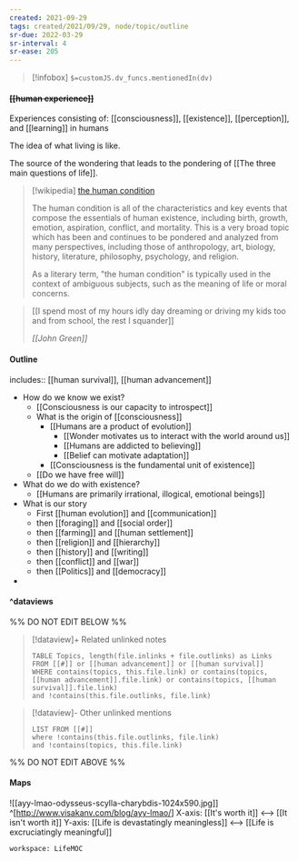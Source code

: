 ```yaml
---
created: 2021-09-29
tags: created/2021/09/29, node/topic/outline
sr-due: 2022-03-29
sr-interval: 4
sr-ease: 205
---
```

> [!infobox]
`$=customJS.dv_funcs.mentionedIn(dv)`

#### <s class="topic-title">[[human experience]]</s>

Experiences 
consisting of: [[consciousness]], [[existence]], [[perception]], and [[learning]]
in humans

The idea of what living is like.

The source of the wondering that leads to the pondering of [[The three main questions of life]].

> [!wikipedia] [the human condition](https://en.wikipedia.org/wiki/Human%20condition)
> 
> The human condition is all of the characteristics and key events that compose the essentials of human existence, including birth, growth, emotion, aspiration, conflict, and mortality. This is a very broad topic which has been and continues to be pondered and analyzed from many perspectives, including those of anthropology, art, biology, history, literature, philosophy, psychology, and religion.
> 
> As a literary term, "the human condition" is typically used in the context of ambiguous subjects, such as the meaning of life or moral concerns.
>

> [[I spend most of my hours idly day dreaming or driving my kids too and from school, the rest I squander]]
>
> <cite> [[John Green]] </cite>

#### Outline

includes:: [[human survival]], [[human advancement]]
- How do we know we exist?
	- [[Consciousness is our capacity to introspect]]
	- What is the origin of [[consciousness]]
		- [[Humans are a product of evolution]]
			- [[Wonder motivates us to interact with the world around us]]
			- [[Humans are addicted to believing]]
			- [[Belief can motivate adaptation]]
		- [[Consciousness is the fundamental unit of existence]]
	- [[Do we have free will]]
- What do we do with existence?
	- [[Humans are primarily irrational, illogical, emotional beings]]
- What is our story
	- First [[human evolution]] and [[communication]]
	- then [[foraging]] and [[social order]]
	- then [[farming]] and [[human settlement]]
	- then [[religion]] and [[hierarchy]]
	- then [[history]] and [[writing]] 
	- then [[conflict]] and [[war]]
	- then [[Politics]] and [[democracy]]
- 

#### ^dataviews

%% DO NOT EDIT BELOW %%
> [!dataview]+ Related unlinked notes
> ```dataview
> TABLE Topics, length(file.inlinks + file.outlinks) as Links
> FROM [[#]] or [[human advancement]] or [[human survival]]
> WHERE contains(topics, this.file.link) or contains(topics, [[human advancement]].file.link) or contains(topics, [[human survival]].file.link)
> and !contains(this.file.outlinks, file.link)
> ```
 
> [!dataview]- Other unlinked mentions
> ```dataview
> LIST FROM [[#]]
> where !contains(this.file.outlinks, file.link)
> and !contains(topics, this.file.link)
> ```

%% DO NOT EDIT ABOVE %%

#### Maps

![[ayy-lmao-odysseus-scylla-charybdis-1024x590.jpg]]
^[<http://www.visakanv.com/blog/ayy-lmao/>]
X-axis: [[It's worth it]] <--> [[It isn't worth it]]
Y-axis: [[Life is devastatingly meaningless]] <--> [[Life is excruciatingly meaningful]]
```juggl
workspace: LifeMOC
```
